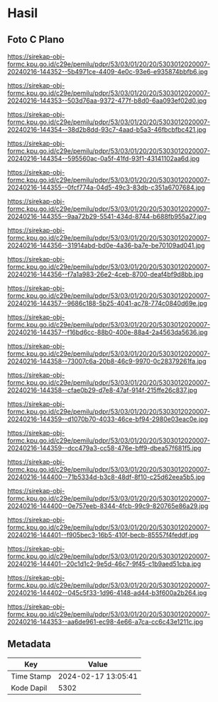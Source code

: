 # Hasil

## Foto C Plano

https://sirekap-obj-formc.kpu.go.id/c29e/pemilu/pdpr/53/03/01/20/20/5303012020007-20240216-144352--5b4971ce-4409-4e0c-93e6-e935874bbfb6.jpg

https://sirekap-obj-formc.kpu.go.id/c29e/pemilu/pdpr/53/03/01/20/20/5303012020007-20240216-144353--503d76aa-9372-477f-b8d0-6aa093ef02d0.jpg

https://sirekap-obj-formc.kpu.go.id/c29e/pemilu/pdpr/53/03/01/20/20/5303012020007-20240216-144354--38d2b8dd-93c7-4aad-b5a3-46fbcbfbc421.jpg

https://sirekap-obj-formc.kpu.go.id/c29e/pemilu/pdpr/53/03/01/20/20/5303012020007-20240216-144354--595560ac-0a5f-41fd-93f1-43141102aa6d.jpg

https://sirekap-obj-formc.kpu.go.id/c29e/pemilu/pdpr/53/03/01/20/20/5303012020007-20240216-144355--0fcf774a-04d5-49c3-83db-c351a6707684.jpg

https://sirekap-obj-formc.kpu.go.id/c29e/pemilu/pdpr/53/03/01/20/20/5303012020007-20240216-144355--9aa72b29-5541-434d-8744-b688fb955a27.jpg

https://sirekap-obj-formc.kpu.go.id/c29e/pemilu/pdpr/53/03/01/20/20/5303012020007-20240216-144356--31914abd-bd0e-4a36-ba7e-be70109ad041.jpg

https://sirekap-obj-formc.kpu.go.id/c29e/pemilu/pdpr/53/03/01/20/20/5303012020007-20240216-144356--f7a1a983-26e2-4ceb-8700-deaf4bf9d8bb.jpg

https://sirekap-obj-formc.kpu.go.id/c29e/pemilu/pdpr/53/03/01/20/20/5303012020007-20240216-144357--9686c188-5b25-4041-ac78-774c0840d69e.jpg

https://sirekap-obj-formc.kpu.go.id/c29e/pemilu/pdpr/53/03/01/20/20/5303012020007-20240216-144357--f16bd6cc-88b0-400e-88a4-2a4563da5636.jpg

https://sirekap-obj-formc.kpu.go.id/c29e/pemilu/pdpr/53/03/01/20/20/5303012020007-20240216-144358--73007c6a-20b8-46c9-9970-0c28379261fa.jpg

https://sirekap-obj-formc.kpu.go.id/c29e/pemilu/pdpr/53/03/01/20/20/5303012020007-20240216-144358--cfae0b29-d7e8-47af-914f-215ffe26c837.jpg

https://sirekap-obj-formc.kpu.go.id/c29e/pemilu/pdpr/53/03/01/20/20/5303012020007-20240216-144359--d1070b70-4033-46ce-bf94-2980e03eac0e.jpg

https://sirekap-obj-formc.kpu.go.id/c29e/pemilu/pdpr/53/03/01/20/20/5303012020007-20240216-144359--dcc479a3-cc58-476e-bff9-dbea57f681f5.jpg

https://sirekap-obj-formc.kpu.go.id/c29e/pemilu/pdpr/53/03/01/20/20/5303012020007-20240216-144400--71b5334d-b3c8-48df-8f10-c25d62eea5b5.jpg

https://sirekap-obj-formc.kpu.go.id/c29e/pemilu/pdpr/53/03/01/20/20/5303012020007-20240216-144400--0e757eeb-8344-4fcb-99c9-820765e86a29.jpg

https://sirekap-obj-formc.kpu.go.id/c29e/pemilu/pdpr/53/03/01/20/20/5303012020007-20240216-144401--f905bec3-16b5-410f-becb-85557f4feddf.jpg

https://sirekap-obj-formc.kpu.go.id/c29e/pemilu/pdpr/53/03/01/20/20/5303012020007-20240216-144401--20c1d1c2-9e5d-46c7-9f45-c1b9aed51cba.jpg

https://sirekap-obj-formc.kpu.go.id/c29e/pemilu/pdpr/53/03/01/20/20/5303012020007-20240216-144402--045c5f33-1d96-4148-ad44-b3f600a2b264.jpg

https://sirekap-obj-formc.kpu.go.id/c29e/pemilu/pdpr/53/03/01/20/20/5303012020007-20240216-144353--aa6de961-ec98-4e66-a7ca-cc6c43e1211c.jpg


## Metadata

| Key        | Value               |
| ---------- | ------------------- |
| Time Stamp | 2024-02-17 13:05:41 |
| Kode Dapil | 5302                |



